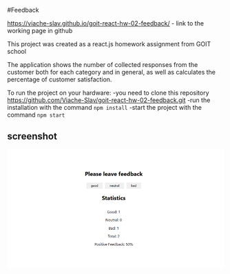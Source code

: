 #Feedback

https://viache-slav.github.io/goit-react-hw-02-feedback/ - link to the working page in github

This project was created as a react.js homework assignment from GOIT school

The application shows the number of collected responses from the customer both for each category and in general, as well as calculates the percentage of customer satisfaction.

To run the project on your hardware: 
   -you need to clone this repository https://github.com/Viache-Slav/goit-react-hw-02-feedback.git
   -run the installation with the command `npm install`
   -start the project with the command `npm start`

## screenshot
![screenshot](./src/components/Screenshot_1.png)